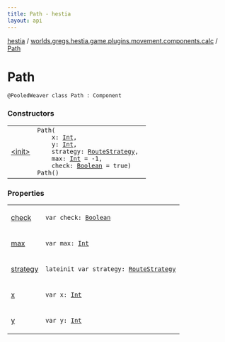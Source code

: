```yaml
---
title: Path - hestia
layout: api
---
```


<div class='api-docs-breadcrumbs'><a href="../../index.html">hestia</a> / <a href="../index.html">worlds.gregs.hestia.game.plugins.movement.components.calc</a> / <a href="./index.html">Path</a></div>

# Path

<div class="signature"><code><span class="identifier">@PooledWeaver</span> <span class="keyword">class </span><span class="identifier">Path</span>&nbsp;<span class="symbol">:</span>&nbsp;<span class="identifier">Component</span></code></div>

### Constructors

<table class="api-docs-table">
<tbody>
<tr>
<td markdown="1">

<a href="-init-.html">&lt;init&gt;</a>


</td>
<td markdown="1">
<div class="signature"><code><span class="identifier">Path</span><span class="symbol">(</span><br/>&nbsp;&nbsp;&nbsp;&nbsp;<span class="parameterName" id="worlds.gregs.hestia.game.plugins.movement.components.calc.Path$<init>(kotlin.Int, kotlin.Int, worlds.gregs.hestia.game.path.RouteStrategy, kotlin.Int, kotlin.Boolean)/x">x</span><span class="symbol">:</span>&nbsp;<a href="https://kotlinlang.org/api/latest/jvm/stdlib/kotlin/-int/index.html"><span class="identifier">Int</span></a><span class="symbol">, </span><br/>&nbsp;&nbsp;&nbsp;&nbsp;<span class="parameterName" id="worlds.gregs.hestia.game.plugins.movement.components.calc.Path$<init>(kotlin.Int, kotlin.Int, worlds.gregs.hestia.game.path.RouteStrategy, kotlin.Int, kotlin.Boolean)/y">y</span><span class="symbol">:</span>&nbsp;<a href="https://kotlinlang.org/api/latest/jvm/stdlib/kotlin/-int/index.html"><span class="identifier">Int</span></a><span class="symbol">, </span><br/>&nbsp;&nbsp;&nbsp;&nbsp;<span class="parameterName" id="worlds.gregs.hestia.game.plugins.movement.components.calc.Path$<init>(kotlin.Int, kotlin.Int, worlds.gregs.hestia.game.path.RouteStrategy, kotlin.Int, kotlin.Boolean)/strategy">strategy</span><span class="symbol">:</span>&nbsp;<a href="../../worlds.gregs.hestia.game.path/-route-strategy/index.html"><span class="identifier">RouteStrategy</span></a><span class="symbol">, </span><br/>&nbsp;&nbsp;&nbsp;&nbsp;<span class="parameterName" id="worlds.gregs.hestia.game.plugins.movement.components.calc.Path$<init>(kotlin.Int, kotlin.Int, worlds.gregs.hestia.game.path.RouteStrategy, kotlin.Int, kotlin.Boolean)/max">max</span><span class="symbol">:</span>&nbsp;<a href="https://kotlinlang.org/api/latest/jvm/stdlib/kotlin/-int/index.html"><span class="identifier">Int</span></a>&nbsp;<span class="symbol">=</span>&nbsp;-1<span class="symbol">, </span><br/>&nbsp;&nbsp;&nbsp;&nbsp;<span class="parameterName" id="worlds.gregs.hestia.game.plugins.movement.components.calc.Path$<init>(kotlin.Int, kotlin.Int, worlds.gregs.hestia.game.path.RouteStrategy, kotlin.Int, kotlin.Boolean)/check">check</span><span class="symbol">:</span>&nbsp;<a href="https://kotlinlang.org/api/latest/jvm/stdlib/kotlin/-boolean/index.html"><span class="identifier">Boolean</span></a>&nbsp;<span class="symbol">=</span>&nbsp;true<span class="symbol">)</span></code></div>

<div class="signature"><code><span class="identifier">Path</span><span class="symbol">(</span><span class="symbol">)</span></code></div>

</td>
</tr>
</tbody>
</table>

### Properties

<table class="api-docs-table">
<tbody>
<tr>
<td markdown="1">

<a href="check.html">check</a>


</td>
<td markdown="1">
<div class="signature"><code><span class="keyword">var </span><span class="identifier">check</span><span class="symbol">: </span><a href="https://kotlinlang.org/api/latest/jvm/stdlib/kotlin/-boolean/index.html"><span class="identifier">Boolean</span></a></code></div>

</td>
</tr>
<tr>
<td markdown="1">

<a href="max.html">max</a>


</td>
<td markdown="1">
<div class="signature"><code><span class="keyword">var </span><span class="identifier">max</span><span class="symbol">: </span><a href="https://kotlinlang.org/api/latest/jvm/stdlib/kotlin/-int/index.html"><span class="identifier">Int</span></a></code></div>

</td>
</tr>
<tr>
<td markdown="1">

<a href="strategy.html">strategy</a>


</td>
<td markdown="1">
<div class="signature"><code><span class="keyword">lateinit</span> <span class="keyword">var </span><span class="identifier">strategy</span><span class="symbol">: </span><a href="../../worlds.gregs.hestia.game.path/-route-strategy/index.html"><span class="identifier">RouteStrategy</span></a></code></div>

</td>
</tr>
<tr>
<td markdown="1">

<a href="x.html">x</a>


</td>
<td markdown="1">
<div class="signature"><code><span class="keyword">var </span><span class="identifier">x</span><span class="symbol">: </span><a href="https://kotlinlang.org/api/latest/jvm/stdlib/kotlin/-int/index.html"><span class="identifier">Int</span></a></code></div>

</td>
</tr>
<tr>
<td markdown="1">

<a href="y.html">y</a>


</td>
<td markdown="1">
<div class="signature"><code><span class="keyword">var </span><span class="identifier">y</span><span class="symbol">: </span><a href="https://kotlinlang.org/api/latest/jvm/stdlib/kotlin/-int/index.html"><span class="identifier">Int</span></a></code></div>

</td>
</tr>
</tbody>
</table>
